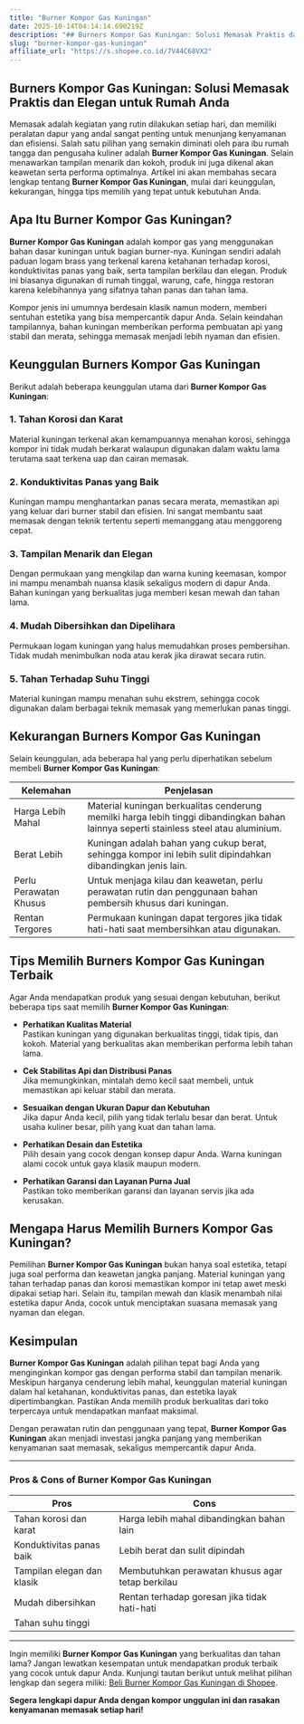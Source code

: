 ```yaml
---
title: "Burner Kompor Gas Kuningan"
date: 2025-10-14T04:14:14.690219Z
description: "## Burners Kompor Gas Kuningan: Solusi Memasak Praktis dan Elegan untuk Rumah Anda..."
slug: "burner-kompor-gas-kuningan"
affiliate_url: "https://s.shopee.co.id/7V44C68VX2"
---
```

## Burners Kompor Gas Kuningan: Solusi Memasak Praktis dan Elegan untuk Rumah Anda

Memasak adalah kegiatan yang rutin dilakukan setiap hari, dan memiliki peralatan dapur yang andal sangat penting untuk menunjang kenyamanan dan efisiensi. Salah satu pilihan yang semakin diminati oleh para ibu rumah tangga dan pengusaha kuliner adalah **Burner Kompor Gas Kuningan**. Selain menawarkan tampilan menarik dan kokoh, produk ini juga dikenal akan keawetan serta performa optimalnya. Artikel ini akan membahas secara lengkap tentang **Burner Kompor Gas Kuningan**, mulai dari keunggulan, kekurangan, hingga tips memilih yang tepat untuk kebutuhan Anda.

## Apa Itu Burner Kompor Gas Kuningan?

**Burner Kompor Gas Kuningan** adalah kompor gas yang menggunakan bahan dasar kuningan untuk bagian burner-nya. Kuningan sendiri adalah paduan logam brass yang terkenal karena ketahanan terhadap korosi, konduktivitas panas yang baik, serta tampilan berkilau dan elegan. Produk ini biasanya digunakan di rumah tinggal, warung, cafe, hingga restoran karena kelebihannya yang sifatnya tahan panas dan tahan lama.

Kompor jenis ini umumnya berdesain klasik namun modern, memberi sentuhan estetika yang bisa mempercantik dapur Anda. Selain keindahan tampilannya, bahan kuningan memberikan performa pembuatan api yang stabil dan merata, sehingga memasak menjadi lebih nyaman dan efisien.

## Keunggulan Burners Kompor Gas Kuningan

Berikut adalah beberapa keunggulan utama dari **Burner Kompor Gas Kuningan**:

### 1. Tahan Korosi dan Karat
Material kuningan terkenal akan kemampuannya menahan korosi, sehingga kompor ini tidak mudah berkarat walaupun digunakan dalam waktu lama terutama saat terkena uap dan cairan memasak.

### 2. Konduktivitas Panas yang Baik
Kuningan mampu menghantarkan panas secara merata, memastikan api yang keluar dari burner stabil dan efisien. Ini sangat membantu saat memasak dengan teknik tertentu seperti memanggang atau menggoreng cepat.

### 3. Tampilan Menarik dan Elegan
Dengan permukaan yang mengkilap dan warna kuning keemasan, kompor ini mampu menambah nuansa klasik sekaligus modern di dapur Anda. Bahan kuningan yang berkualitas juga memberi kesan mewah dan tahan lama.

### 4. Mudah Dibersihkan dan Dipelihara
Permukaan logam kuningan yang halus memudahkan proses pembersihan. Tidak mudah menimbulkan noda atau kerak jika dirawat secara rutin.

### 5. Tahan Terhadap Suhu Tinggi
Material kuningan mampu menahan suhu ekstrem, sehingga cocok digunakan dalam berbagai teknik memasak yang memerlukan panas tinggi.

## Kekurangan Burners Kompor Gas Kuningan

Selain keunggulan, ada beberapa hal yang perlu diperhatikan sebelum membeli **Burner Kompor Gas Kuningan**:

| Kelemahan | Penjelasan |
| --- | --- |
| Harga Lebih Mahal | Material kuningan berkualitas cenderung memilki harga lebih tinggi dibandingkan bahan lainnya seperti stainless steel atau aluminium. |
| Berat Lebih | Kuningan adalah bahan yang cukup berat, sehingga kompor ini lebih sulit dipindahkan dibandingkan jenis lain. |
| Perlu Perawatan Khusus | Untuk menjaga kilau dan keawetan, perlu perawatan rutin dan penggunaan bahan pembersih khusus dari kuningan. |
| Rentan Tergores | Permukaan kuningan dapat tergores jika tidak hati-hati saat membersihkan atau digunakan. |

## Tips Memilih Burners Kompor Gas Kuningan Terbaik

Agar Anda mendapatkan produk yang sesuai dengan kebutuhan, berikut beberapa tips saat memilih **Burner Kompor Gas Kuningan**:

- **Perhatikan Kualitas Material**  
Pastikan kuningan yang digunakan berkualitas tinggi, tidak tipis, dan kokoh. Material yang berkualitas akan memberikan performa lebih tahan lama.

- **Cek Stabilitas Api dan Distribusi Panas**  
Jika memungkinkan, mintalah demo kecil saat membeli, untuk memastikan api keluar stabil dan merata.

- **Sesuaikan dengan Ukuran Dapur dan Kebutuhan**  
Jika dapur Anda kecil, pilih yang tidak terlalu besar dan berat. Untuk usaha kuliner besar, pilih yang kuat dan tahan lama.

- **Perhatikan Desain dan Estetika**  
Pilih desain yang cocok dengan konsep dapur Anda. Warna kuningan alami cocok untuk gaya klasik maupun modern.

- **Perhatikan Garansi dan Layanan Purna Jual**  
Pastikan toko memberikan garansi dan layanan servis jika ada kerusakan.

## Mengapa Harus Memilih Burners Kompor Gas Kuningan?

Pemilihan **Burner Kompor Gas Kuningan** bukan hanya soal estetika, tetapi juga soal performa dan keawetan jangka panjang. Material kuningan yang tahan terhadap panas dan korosi memastikan kompor ini tetap awet meski dipakai setiap hari. Selain itu, tampilan mewah dan klasik menambah nilai estetika dapur Anda, cocok untuk menciptakan suasana memasak yang nyaman dan elegan.

## Kesimpulan

**Burner Kompor Gas Kuningan** adalah pilihan tepat bagi Anda yang menginginkan kompor gas dengan performa stabil dan tampilan menarik. Meskipun harganya cenderung lebih mahal, keunggulan material kuningan dalam hal ketahanan, konduktivitas panas, dan estetika layak dipertimbangkan. Pastikan Anda memilih produk berkualitas dari toko terpercaya untuk mendapatkan manfaat maksimal.

Dengan perawatan rutin dan penggunaan yang tepat, **Burner Kompor Gas Kuningan** akan menjadi investasi jangka panjang yang memberikan kenyamanan saat memasak, sekaligus mempercantik dapur Anda.

---

### Pros & Cons of Burner Kompor Gas Kuningan

| **Pros** | **Cons** |
| --- | --- |
| Tahan korosi dan karat | Harga lebih mahal dibandingkan bahan lain |
| Konduktivitas panas baik | Lebih berat dan sulit dipindah |  
| Tampilan elegan dan klasik | Membutuhkan perawatan khusus agar tetap berkilau |
| Mudah dibersihkan | Rentan terhadap goresan jika tidak hati-hati |
| Tahan suhu tinggi | |

---

Ingin memiliki **Burner Kompor Gas Kuningan** yang berkualitas dan tahan lama? Jangan lewatkan kesempatan untuk mendapatkan produk terbaik yang cocok untuk dapur Anda. Kunjungi tautan berikut untuk melihat pilihan lengkap dan segera miliki: [Beli Burner Kompor Gas Kuningan di Shopee](https://s.shopee.co.id/7V44C68VX2).

**Segera lengkapi dapur Anda dengan kompor unggulan ini dan rasakan kenyamanan memasak setiap hari!**